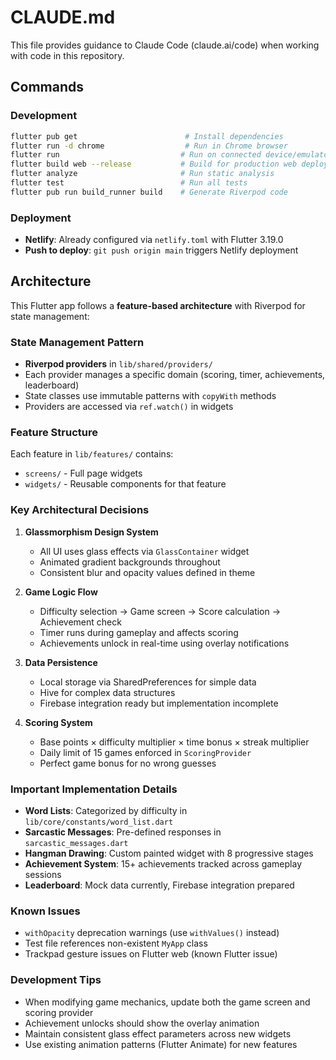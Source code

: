 # CLAUDE.md

This file provides guidance to Claude Code (claude.ai/code) when working with code in this repository.

## Commands

### Development
```bash
flutter pub get                        # Install dependencies
flutter run -d chrome                  # Run in Chrome browser
flutter run                           # Run on connected device/emulator
flutter build web --release           # Build for production web deployment
flutter analyze                       # Run static analysis
flutter test                          # Run all tests
flutter pub run build_runner build    # Generate Riverpod code
```

### Deployment
- **Netlify**: Already configured via `netlify.toml` with Flutter 3.19.0
- **Push to deploy**: `git push origin main` triggers Netlify deployment

## Architecture

This Flutter app follows a **feature-based architecture** with Riverpod for state management:

### State Management Pattern
- **Riverpod providers** in `lib/shared/providers/`
- Each provider manages a specific domain (scoring, timer, achievements, leaderboard)
- State classes use immutable patterns with `copyWith` methods
- Providers are accessed via `ref.watch()` in widgets

### Feature Structure
Each feature in `lib/features/` contains:
- `screens/` - Full page widgets
- `widgets/` - Reusable components for that feature

### Key Architectural Decisions

1. **Glassmorphism Design System**
   - All UI uses glass effects via `GlassContainer` widget
   - Animated gradient backgrounds throughout
   - Consistent blur and opacity values defined in theme

2. **Game Logic Flow**
   - Difficulty selection → Game screen → Score calculation → Achievement check
   - Timer runs during gameplay and affects scoring
   - Achievements unlock in real-time using overlay notifications

3. **Data Persistence**
   - Local storage via SharedPreferences for simple data
   - Hive for complex data structures
   - Firebase integration ready but implementation incomplete

4. **Scoring System**
   - Base points × difficulty multiplier × time bonus × streak multiplier
   - Daily limit of 15 games enforced in `ScoringProvider`
   - Perfect game bonus for no wrong guesses

### Important Implementation Details

- **Word Lists**: Categorized by difficulty in `lib/core/constants/word_list.dart`
- **Sarcastic Messages**: Pre-defined responses in `sarcastic_messages.dart`
- **Hangman Drawing**: Custom painted widget with 8 progressive stages
- **Achievement System**: 15+ achievements tracked across gameplay sessions
- **Leaderboard**: Mock data currently, Firebase integration prepared

### Known Issues
- `withOpacity` deprecation warnings (use `withValues()` instead)
- Test file references non-existent `MyApp` class
- Trackpad gesture issues on Flutter web (known Flutter issue)

### Development Tips
- When modifying game mechanics, update both the game screen and scoring provider
- Achievement unlocks should show the overlay animation
- Maintain consistent glass effect parameters across new widgets
- Use existing animation patterns (Flutter Animate) for new features